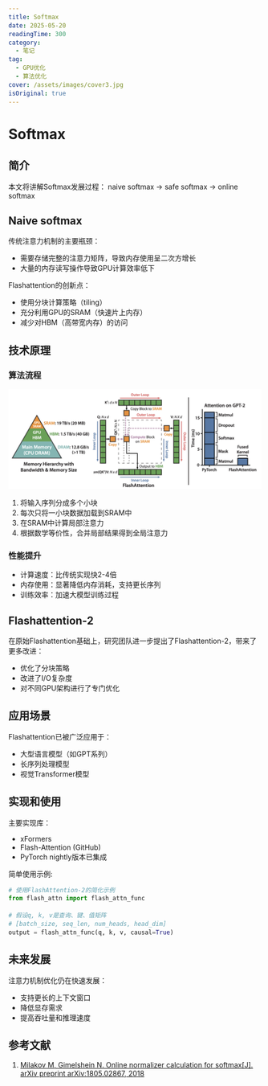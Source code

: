 ```yaml
---
title: Softmax
date: 2025-05-20
readingTime: 300
category:
  - 笔记
tag:
  - GPU优化
  - 算法优化
cover: /assets/images/cover3.jpg
isOriginal: true
---
```


# Softmax 

## 简介

本文将讲解Softmax发展过程：
naive softmax -> safe softmax -> online softmax

<!-- more -->

## Naive softmax

传统注意力机制的主要瓶颈：
- 需要存储完整的注意力矩阵，导致内存使用呈二次方增长
- 大量的内存读写操作导致GPU计算效率低下

Flashattention的创新点：
- 使用分块计算策略（tiling）
- 充分利用GPU的SRAM（快速片上内存）
- 减少对HBM（高带宽内存）的访问

## 技术原理

### 算法流程

![FlashAttention架构图](Figure/flashattention/FAV1_1.png "FlashAttention Block Diagram")
<!-- <p align="center">
  <img src="Figure/FA1.png" width="500" alt="核心思想"/>
</p> -->

1. 将输入序列分成多个小块
2. 每次只将一小块数据加载到SRAM中
3. 在SRAM中计算局部注意力
4. 根据数学等价性，合并局部结果得到全局注意力

### 性能提升

- 计算速度：比传统实现快2-4倍
- 内存使用：显著降低内存消耗，支持更长序列
- 训练效率：加速大模型训练过程

## Flashattention-2

在原始Flashattention基础上，研究团队进一步提出了Flashattention-2，带来了更多改进：

- 优化了分块策略
- 改进了I/O复杂度
- 对不同GPU架构进行了专门优化

## 应用场景

Flashattention已被广泛应用于：
- 大型语言模型（如GPT系列）
- 长序列处理模型
- 视觉Transformer模型

## 实现和使用

主要实现库：
- xFormers
- Flash-Attention (GitHub)
- PyTorch nightly版本已集成

简单使用示例:
```python
# 使用FlashAttention-2的简化示例
from flash_attn import flash_attn_func

# 假设q, k, v是查询、键、值矩阵
# [batch_size, seq_len, num_heads, head_dim]
output = flash_attn_func(q, k, v, causal=True)
```

## 未来发展

注意力机制优化仍在快速发展：
- 支持更长的上下文窗口
- 降低显存需求
- 提高吞吐量和推理速度

## 参考文献

1. [Milakov M, Gimelshein N. Online normalizer calculation for softmax[J]. arXiv preprint arXiv:1805.02867, 2018](https://arxiv.org/pdf/1805.02867)